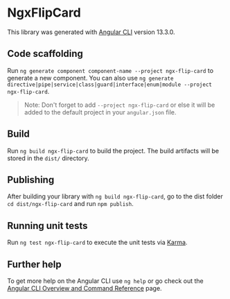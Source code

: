 # NgxFlipCard

This library was generated with [Angular CLI](https://github.com/angular/angular-cli) version 13.3.0.

## Code scaffolding

Run `ng generate component component-name --project ngx-flip-card` to generate a new component. You can also use `ng generate directive|pipe|service|class|guard|interface|enum|module --project ngx-flip-card`.
> Note: Don't forget to add `--project ngx-flip-card` or else it will be added to the default project in your `angular.json` file. 

## Build

Run `ng build ngx-flip-card` to build the project. The build artifacts will be stored in the `dist/` directory.

## Publishing

After building your library with `ng build ngx-flip-card`, go to the dist folder `cd dist/ngx-flip-card` and run `npm publish`.

## Running unit tests

Run `ng test ngx-flip-card` to execute the unit tests via [Karma](https://karma-runner.github.io).

## Further help

To get more help on the Angular CLI use `ng help` or go check out the [Angular CLI Overview and Command Reference](https://angular.io/cli) page.
